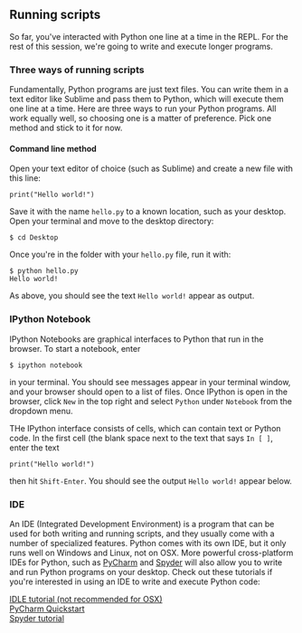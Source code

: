 ## Running scripts

So far, you've interacted with Python one line at a time in the REPL. For the rest of this session, we're going to write and execute longer programs.

### Three ways of running scripts

Fundamentally, Python programs are just text files. You can write them in a text editor like Sublime and pass them to Python, which will execute them one line at a time. Here are three ways to run your Python programs. All work equally well, so choosing one is a matter of preference. Pick one method and stick to it for now.

#### Command line method

Open your text editor of choice (such as Sublime) and create a new file with this line:

    print("Hello world!")
	
Save it with the name `hello.py` to a known location, such as your desktop. Open your terminal and move to the desktop directory:

    $ cd Desktop
	
Once you're in the folder with your `hello.py` file, run it with:

	$ python hello.py
	Hello world!
	
As above, you should see the text `Hello world!` appear as output.


### IPython Notebook

IPython Notebooks are graphical interfaces to Python that run in the browser. To start a notebook, enter 

    $ ipython notebook
	
in your terminal. You should see messages appear in your terminal window, and your browser should open to a list of files. Once IPython is open in the browser, click `New` in the top right and select `Python` under `Notebook` from the dropdown menu.

THe IPython interface consists of cells, which can contain text or Python code. In the first cell (the blank space next to the text that says `In [ ]`, enter the text

	print("Hello world!")
	
then hit `Shift-Enter`. You should see the output `Hello world!` appear below.


### IDE

An IDE (Integrated Development Environment) is a program that can be used for both writing and running scripts, and they usually come with a number of specialized features. Python comes with its own IDE, but it only runs well on Windows and Linux, not on OSX. More powerful cross-platform IDEs for Python, such as [PyCharm](https://www.jetbrains.com/pycharm/) and [Spyder](https://pythonhosted.org/spyder/) will also allow you to write and run Python programs on your desktop. Check out these tutorials if you're interested in using an IDE to write and execute Python code:

[IDLE tutorial (not recommended for OSX)](https://www.youtube.com/watch?v=lBkcDFRA958)  
[PyCharm Quickstart](https://www.jetbrains.com/help/pycharm/2016.1/quick-start-guide.html)  
[Spyder tutorial](http://datasciencesource.com/python-with-spyder-tutorial/)  
